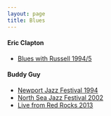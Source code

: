 ```yaml
---
layout: page
title: Blues
---
```


#### Eric Clapton
- [Blues with Russell 1994/5](https://youtu.be/KP5Zn-onAk0)

#### Buddy Guy
- [Newport Jazz Festival 1994](https://youtu.be/GQZ1cguJsYU)
- [North Sea Jazz Festival 2002](https://youtu.be/LxWyDgWvifE)
- [Live from Red Rocks 2013](https://youtu.be/tKq9hQtf38A)
